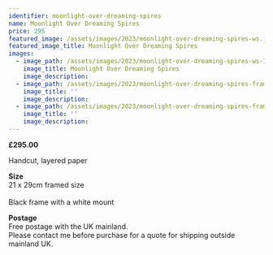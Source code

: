 ```yaml
---
identifier: moonlight-over-dreaming-spires
name: Moonlight Over Dreaming Spires
price: 295
featured_image: /assets/images/2023/moonlight-over-dreaming-spires-ws.jpg
featured_image_title: Moonlight Over Dreaming Spires
images:
  - image_path: /assets/images/2023/moonlight-over-dreaming-spires-ws-1.jpg
    image_title: Moonlight Over Dreaming Spires
    image_description:
  - image_path: /assets/images/2023/moonlight-over-dreaming-spires-framed-ws.jpg
    image_title: ''
    image_description:
  - image_path: /assets/images/2023/moonlight-over-dreaming-spires-framed-side-view-ws.jpg
    image_title: ''
    image_description:
---
```

**£295.00**

Handcut, layered paper

**Size**<br>21 x 29cm framed size<br><br>Black frame with a white mount

**Postage**<br>Free postage with the UK mainland.<br>Please contact me before purchase for a quote for shipping outside mainland UK.